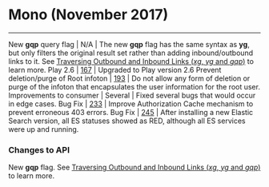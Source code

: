 # Mono (November 2017)

-------
New **gqp** query flag | N/A | The new **gqp** flag has the same syntax as **yg**, but only filters the original result set rather than adding inbound/outbound links to it. See [Traversing Outbound and Inbound Links (*xg*, *yg* and *gqp*)](../../APIReference/Traversal/API.Traversal.Intro.md) to learn more.
Play 2.6 | [167](https://github.com/thomsonreuters/CM-Well/issues/167) | Upgraded to Play version 2.6
Prevent deletion/purge of Root infoton | [193](https://github.com/thomsonreuters/CM-Well/issues/193) | Do not allow any form of deletion or purge of the infoton that encapsulates the user information for the root user.
Improvements to consumer | Several | Fixed several bugs that would occur in edge cases.
Bug Fix | [233](https://github.com/thomsonreuters/CM-Well/issues/233) | Improve Authorization Cache mechanism to prevent erroneous 403 errors.
Bug Fix | [245](https://github.com/thomsonreuters/CM-Well/issues/245) | After installing a new Elastic Search version, all ES statuses showed as RED, although all ES services were up and running.


### Changes to API
New **gqp** flag. See [Traversing Outbound and Inbound Links (*xg*, *yg* and *gqp*)](../../APIReference/Traversal/API.Traversal.Intro.md) to learn more.


